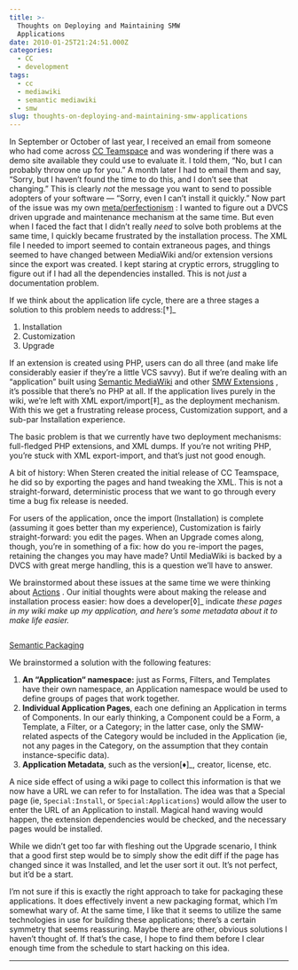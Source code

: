 ```yaml
---
title: >-
  Thoughts on Deploying and Maintaining SMW
  Applications
date: 2010-01-25T21:24:51.000Z
categories:
  - CC
  - development
tags:
  - cc
  - mediawiki
  - semantic mediawiki
  - smw
slug: thoughts-on-deploying-and-maintaining-smw-applications
---
```

In September or October of last year, I received an email from someone who had come across [CC Teamspace][1]  and was wondering if there was a demo site available they could use to evaluate it. I told them, “No, but I can probably throw one up for you.” A month later I had to email them and say, “Sorry, but I haven’t found the time to do this, and I don’t see that changing.” This is clearly _not_ the message you want to send to possible adopters of your software — “Sorry, even I can’t install it quickly.” Now part of the issue was my own [meta/perfectionism][2] : I wanted to figure out a DVCS driven upgrade and maintenance mechanism at the same time. But even when I faced the fact that I didn’t really _need_ to solve both problems at the same time, I quickly became frustrated by the installation process. The XML file I needed to import seemed to contain extraneous pages, and things seemed to have changed between MediaWiki and/or extension versions since the export was created. I kept staring at cryptic errors, struggling to figure out if I had all the dependencies installed. This is not _just_ a documentation problem.

If we think about the application life cycle, there are a three stages a solution to this problem needs to address:[†]_

<ol class="arabic simple">
  <li>
    Installation
  </li>
  <li>
    Customization
  </li>
  <li>
    Upgrade
  </li>
</ol>

If an extension is created using PHP, users can do all three (and make life considerably easier if they’re a little VCS savvy). But if we’re dealing with an “application” built using [Semantic MediaWiki][3]  and other [SMW Extensions][4] , it’s possible that there’s no PHP at all. If the application lives purely in the wiki, we’re left with XML export/import[‡]_ as the deployment mechanism. With this we get a frustrating release process, Customization support, and a sub-par Installation experience.

The basic problem is that we currently have two deployment mechanisms: full-fledged PHP extensions, and XML dumps. If you’re not writing PHP, you’re stuck with XML export-import, and that’s just not good enough.

A bit of history: When Steren created the initial release of CC Teamspace, he did so by exporting the pages and hand tweaking the XML. This is not a straight-forward, deterministic process that we want to go through every time a bug fix release is needed.

For users of the application, once the import (Installation) is complete (assuming it goes better than my experience), Customization is fairly straight-forward: you edit the pages. When an Upgrade comes along, though, you’re in something of a fix: how do you re-import the pages, retaining the changes you may have made? Until MediaWiki is backed by a DVCS with great merge handling, this is a question we’ll have to answer.

We brainstormed about these issues at the same time we were thinking about [Actions][5] . Our initial thoughts were about making the release and installation process easier: how does a developer[◊]_ indicate _these pages in my wiki make up my application, and here’s some metadata about it to make life easier._

<div class="figure">
  <img alt="" src="http://farm3.static.flickr.com/2099/2611968330_fc742209cf.jpg" />

  <p class="caption">
    <a class="reference external" href="http://www.flickr.com/photos/nathan_y/2611968330/">Semantic Packaging</a>
  </p>
</div>

We brainstormed a solution with the following features:

<ol class="arabic simple">
  <li>
    <strong>An &#8220;Application&#8220; namespace:</strong> just as Forms, Filters, and Templates have their own namespace, an Application namespace would be used to define groups of pages that work together.
  </li>
  <li>
    <strong>Individual Application Pages</strong>, each one defining an Application in terms of Components. In our early thinking, a Component could be a Form, a Template, a Filter, or a Category; in the latter case, only the SMW-related aspects of the Category would be included in the Application (ie, not any pages in the Category, on the assumption that they contain instance-specific data).
  </li>
  <li>
    <strong>Application Metadata</strong>, such as the version[♦]_, creator, license, etc.
  </li>
</ol>

A nice side effect of using a wiki page to collect this information is that we now have a URL we can refer to for Installation. The idea was that a Special page (ie, `Special:Install`, or `Special:Applications`) would allow the user to enter the URL of an Application to install. Magical hand waving would happen, the extension dependencies would be checked, and the necessary pages would be installed.

While we didn’t get too far with fleshing out the Upgrade scenario, I think that a good first step would be to simply show the edit diff if the page has changed since it was Installed, and let the user sort it out. It’s not perfect, but it’d be a start.

I’m not sure if this is exactly the right approach to take for packaging these applications. It does effectively invent a new packaging format, which I’m somewhat wary of. At the same time, I like that it seems to utilize the same technologies in use for building these applications; there’s a certain symmetry that seems reassuring. Maybe there are other, obvious solutions I haven’t thought of. If that’s the case, I hope to find them before I clear enough time from the schedule to start hacking on this idea.

---

<!-- [†] Address or work around, that is; there has to be a clear story
for how the user accomplishes each. -->

<!-- [‡] It’s possible that in the six months since I last worked
closely with this, things have changed considerably, but some
brief searching didn’t turn anything up. I’d love to be
corrected if I’ve missed something obvious. -->

<!-- [◊] I think one development model to be encouraged using SMW is
that of the user-developer: a user who utilizes SMW to get the
job done, and in the process creates something that they’d like
to release to the larger world. -->

<!-- [♦] One obvious short-coming of our solution is with respect to
versioning: what does it mean to *version* an application that
primarily exists as a bunch of wiki pages? -->



 [1]: http://wiki.creativecommons.org/CcTeamspace
 [2]: http://yergler.net/blog/2010/01/02/meta/
 [3]: http://semantic-mediawiki.org/
 [4]: http://semantic-mediawiki.org/wiki/Help:SMW_extensions
 [5]: http://yergler.net/blog/2010/01/07/actions-for-smw-applications-hypothetically/
